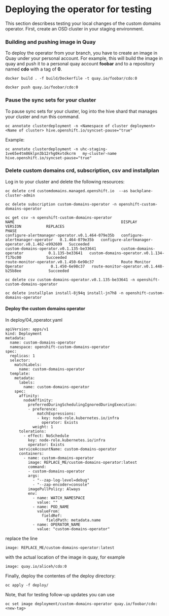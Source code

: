 # Deploying the operator for testing

This section describess testing your local changes of the custom domains operator. 
First, create an OSD cluster in your staging environment.


### Building and pushing image in Quay

To deploy the operator from your branch, you have to create an image in Quay under your personal account. For example, this will build the image in quay and push it to a personal quay account **foobar** and to a repository named **cdo**  with a tag of **0**.

```
docker build . -f build/Dockerfile -t quay.io/foobar/cdo:0
```

```
docker push quay.io/foobar/cdo:0 
```

### Pause the sync sets for your cluster

To pause sync sets for your cluster, log into the hive shard that manages your cluster and run this command.

```
oc annotate clusterdeployment -n <Namespace of cluster deployment>  <Name of cluster> hive.openshift.io/syncset-pause="true"
```
Example:

```
oc annotate clusterdeployment -n uhc-staging-1ve65e4tm86klpn3b12rhg0kvtdkcrm   my-cluster-name hive.openshift.io/syncset-pause="true"
```
### Delete custom domains crd, subscription, csv and installplan

Log in to your cluster and delete the following resources:


```
oc delete crd customdomains.managed.openshift.io  --as backplane-cluster-admin
```

```
oc delete subscription custom-domains-operator -n openshift-custom-domains-operator                                             
```

```
oc get csv -n openshift-custom-domains-operator        
NAME                                               DISPLAY                           VERSION           REPLACES                                           PHASE
configure-alertmanager-operator.v0.1.464-079e35b   configure-alertmanager-operator   0.1.464-079e35b   configure-alertmanager-operator.v0.1.462-e992609   Succeeded
custom-domains-operator.v0.1.135-be33641           custom-domains-operator           0.1.135-be33641   custom-domains-operator.v0.1.134-f17bc00           Succeeded
route-monitor-operator.v0.1.450-6e98c37            Route Monitor Operator            0.1.450-6e98c37   route-monitor-operator.v0.1.448-b25b8ee            Succeeded

oc delete csv custom-domains-operator.v0.1.135-be33641 -n openshift-custom-domains-operator        
```

```
oc delete installplan install-8j94q install-jn7h8 -n openshift-custom-domains-operator 
```

#### Deploy the custom domains operator

In deploy/04_operator.yaml 
```
apiVersion: apps/v1
kind: Deployment
metadata:
  name: custom-domains-operator
  namespace: openshift-custom-domains-operator
spec:
  replicas: 1
  selector:
    matchLabels:
      name: custom-domains-operator
  template:
    metadata:
      labels:
        name: custom-domains-operator
    spec:
      affinity:
        nodeAffinity:
          preferredDuringSchedulingIgnoredDuringExecution:
          - preference:
              matchExpressions:
              - key: node-role.kubernetes.io/infra
                operator: Exists
            weight: 1
      tolerations:
        - effect: NoSchedule
          key: node-role.kubernetes.io/infra
          operator: Exists
      serviceAccountName: custom-domains-operator
      containers:
        - name: custom-domains-operator
          image: REPLACE_ME/custom-domains-operator:latest
          command:
          - custom-domains-operator
          args:
            - "--zap-log-level=debug"
            - "--zap-encoder=console"
          imagePullPolicy: Always
          env:
            - name: WATCH_NAMESPACE
              value: ""
            - name: POD_NAME
              valueFrom:
                fieldRef:
                  fieldPath: metadata.name
            - name: OPERATOR_NAME
              value: "custom-domains-operator"
```
replace the line 

```
image: REPLACE_ME/custom-domains-operator:latest
```
with the actual location of the image in quay, for example

```
image: quay.io/aliceh/cdo:0
```
Finally, deploy the contentes of the deploy directory:
```
oc apply -f deploy/
```

Note, that for testing follow-up updates you can use 

```
oc set image deployment/custom-domains-operator quay.io/foobar/cdo:<new-tag>
```